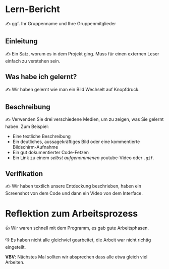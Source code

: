 # Lern-Bericht
✍️ ggf. Ihr Gruppenname und Ihre Gruppenmitglieder

## Einleitung

✍️ Ein Satz, worum es in dem Projekt ging. Muss für einen externen Leser einfach zu verstehen sein.

## Was habe ich gelernt?

✍️ Wir haben gelernt wie man ein Bild Wechselt auf Knopfdruck.

## Beschreibung

✍️ Verwenden Sie drei verschiedene Medien, um zu zeigen, was Sie gelernt haben. Zum Beispiel:

* Eine textliche Beschreibung
* Ein deutliches, aussagekräftiges Bild oder eine kommentierte Bildschirm-Aufnahme
* Ein gut dokumentierter Code-Fetzen
* Ein Link zu einem *selbst aufgenommenen* youtube-Video oder `.gif`.

## Verifikation

✍️ Wir haben textlich unsere Entdeckung beschrieben, haben ein Screenshot von dem Code und dann ein Video von dem Interface.

# Reflektion zum Arbeitsprozess

👍 Wir waren schnell mit dem Programm, es gab gute Arbeitsphasen. 

👎 Es haben nicht alle gleichviel gearbeitet, die Arbeit war nicht richtig eingeteilt.

**VBV**: Nächstes Mal sollten wir absprechen dass alle etwa gleich viel Arbeiten.
